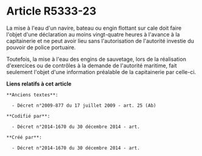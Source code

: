 # Article R5333-23

La mise à l'eau d'un navire, bateau ou engin flottant sur cale doit faire l'objet d'une déclaration au moins vingt-quatre
heures à l'avance à la capitainerie et ne peut avoir lieu sans l'autorisation de l'autorité investie du pouvoir de police
portuaire.

Toutefois, la mise à l'eau des engins de sauvetage, lors de la réalisation d'exercices ou de contrôles à la demande de
l'autorité maritime, fait seulement l'objet d'une information préalable de la capitainerie par celle-ci.

**Liens relatifs à cet article**

	**Anciens textes**:

	  - Décret n°2009-877 du 17 juillet 2009 - art. 25 (Ab)

	**Codifié par**:

	  - Décret n°2014-1670 du 30 décembre 2014 - art.

	**Créé par**:

	  - Décret n°2014-1670 du 30 décembre 2014 - art.
